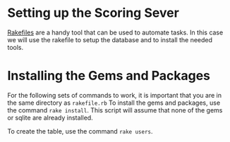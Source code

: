 # Setting up the Scoring Sever
<a href="https://www.stuartellis.name/articles/rake/">Rakefiles</a> are a handy tool that can be used to automate tasks. In this case we will use the rakefile to setup the database and to install the needed tools.


# Installing the Gems and Packages
For the following sets of commands to work, it is important that you are in the same directory as ```rakefile.rb```
To install the gems and packages, use the command ```rake install```. This script will assume that none of the gems or sqlite are already installed. 

To create the table, use the command ```rake users```. 


